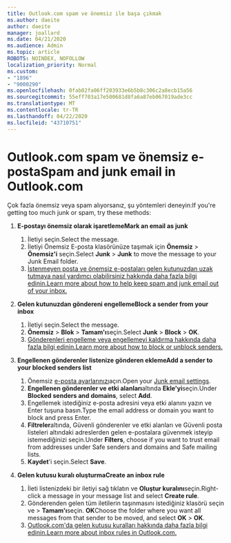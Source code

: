 ```yaml
---
title: Outlook.com spam ve önemsiz ile başa çıkmak
ms.author: daeite
author: daeite
manager: joallard
ms.date: 04/21/2020
ms.audience: Admin
ms.topic: article
ROBOTS: NOINDEX, NOFOLLOW
localization_priority: Normal
ms.custom:
- "1896"
- "9000290"
ms.openlocfilehash: 0fab02fa06ff203933e6b5b8c306c2a8ecb15a56
ms.sourcegitcommit: 55eff703a17e500681d8fa6a87eb067019ade3cc
ms.translationtype: MT
ms.contentlocale: tr-TR
ms.lasthandoff: 04/22/2020
ms.locfileid: "43710751"
---
```

# <a name="spam-and-junk-email-in-outlookcom"></a><span data-ttu-id="93e6b-102">Outlook.com spam ve önemsiz e-posta</span><span class="sxs-lookup"><span data-stu-id="93e6b-102">Spam and junk email in Outlook.com</span></span>

<span data-ttu-id="93e6b-103">Çok fazla önemsiz veya spam alıyorsanız, şu yöntemleri deneyin:</span><span class="sxs-lookup"><span data-stu-id="93e6b-103">If you're getting too much junk or spam, try these methods:</span></span>

1. <span data-ttu-id="93e6b-104">**E-postayı önemsiz olarak işaretleme**</span><span class="sxs-lookup"><span data-stu-id="93e6b-104">**Mark an email as junk**</span></span>
    1. <span data-ttu-id="93e6b-105">İletiyi seçin.</span><span class="sxs-lookup"><span data-stu-id="93e6b-105">Select the message.</span></span>
    1. <span data-ttu-id="93e6b-106">İletiyi Önemsiz E-posta klasörünüze taşımak için **Önemsiz** > **Önemsiz'i** seçin.</span><span class="sxs-lookup"><span data-stu-id="93e6b-106">Select **Junk** > **Junk** to move the message to your Junk Email folder.</span></span>
    1. [<span data-ttu-id="93e6b-107">İstenmeyen posta ve önemsiz e-postaları gelen kutunuzdan uzak tutmaya nasıl yardımcı olabilirsiniz hakkında daha fazla bilgi edinin.</span><span class="sxs-lookup"><span data-stu-id="93e6b-107">Learn more about how to help keep spam and junk email out of your inbox.</span></span>](https://support.office.com/article/a3ece97b-82f8-4a5e-9ac3-e92fa6427ae4?wt.mc_id=Office_Outlook_com_Alchemy)

1. <span data-ttu-id="93e6b-108">**Gelen kutunuzdan göndereni engelleme**</span><span class="sxs-lookup"><span data-stu-id="93e6b-108">**Block a sender from your inbox**</span></span>
    1. <span data-ttu-id="93e6b-109">İletiyi seçin.</span><span class="sxs-lookup"><span data-stu-id="93e6b-109">Select the message.</span></span>
    1. <span data-ttu-id="93e6b-110">**Önemsiz** > **Blok** > **Tamam'ı**seçin.</span><span class="sxs-lookup"><span data-stu-id="93e6b-110">Select **Junk** > **Block** > **OK**.</span></span>
    1. [<span data-ttu-id="93e6b-111">Gönderenleri engelleme veya engellemeyi kaldırma hakkında daha fazla bilgi edinin.</span><span class="sxs-lookup"><span data-stu-id="93e6b-111">Learn more about how to block or unblock senders.</span></span>](https://support.office.com/article/afba1c94-77bb-4f50-8b85-057cf52f4d5e?wt.mc_id=Office_Outlook_com_Alchemy)

1. <span data-ttu-id="93e6b-112">**Engellenen gönderenler listenize gönderen ekleme**</span><span class="sxs-lookup"><span data-stu-id="93e6b-112">**Add a sender to your blocked senders list**</span></span>
    1. <span data-ttu-id="93e6b-113">Önemsiz [e-posta ayarlarınızı](https://outlook.live.com/mail/options/mail/junkEmail/blockedSendersAndDomainsV2)açın.</span><span class="sxs-lookup"><span data-stu-id="93e6b-113">Open your [Junk email settings](https://outlook.live.com/mail/options/mail/junkEmail/blockedSendersAndDomainsV2).</span></span>
    1. <span data-ttu-id="93e6b-114">**Engellenen gönderenler ve etki alanları**altında **Ekle'yi**seçin.</span><span class="sxs-lookup"><span data-stu-id="93e6b-114">Under **Blocked senders and domains**, select **Add**.</span></span>
    1. <span data-ttu-id="93e6b-115">Engellemek istediğiniz e-posta adresini veya etki alanını yazın ve Enter tuşuna basın.</span><span class="sxs-lookup"><span data-stu-id="93e6b-115">Type the email address or domain you want to block and press Enter.</span></span>
    1. <span data-ttu-id="93e6b-116">**Filtreler**altında, Güvenli gönderenler ve etki alanları ve Güvenli posta listeleri altındaki adreslerden gelen e-postalara güvenmek isteyip istemediğinizi seçin.</span><span class="sxs-lookup"><span data-stu-id="93e6b-116">Under **Filters**, choose if you want to trust email from addresses under Safe senders and domains and Safe mailing lists.</span></span>
    1. <span data-ttu-id="93e6b-117">**Kaydet**'i seçin.</span><span class="sxs-lookup"><span data-stu-id="93e6b-117">Select **Save**.</span></span>

1. <span data-ttu-id="93e6b-118">**Gelen kutusu kuralı oluşturma**</span><span class="sxs-lookup"><span data-stu-id="93e6b-118">**Create an inbox rule**</span></span>
    1. <span data-ttu-id="93e6b-119">İleti listenizdeki bir iletiyi sağ tıklatın ve **Oluştur kuralını**seçin.</span><span class="sxs-lookup"><span data-stu-id="93e6b-119">Right-click a message in your message list and select **Create rule**.</span></span>
    1. <span data-ttu-id="93e6b-120">Gönderenden gelen tüm iletilerin taşınmasını istediğiniz klasörü seçin ve > **Tamam'ı**seçin. **OK**</span><span class="sxs-lookup"><span data-stu-id="93e6b-120">Choose the folder where you want all messages from that sender to be moved, and select **OK** > **OK**.</span></span>
    1. [<span data-ttu-id="93e6b-121">Outlook.com'da gelen kutusu kuralları hakkında daha fazla bilgi edinin.</span><span class="sxs-lookup"><span data-stu-id="93e6b-121">Learn more about inbox rules in Outlook.com.</span></span>](https://support.office.com/article/4b094371-a5d7-49bd-8b1b-4e4896a7cc5d?wt.mc_id=Office_Outlook_com_Alchemy)